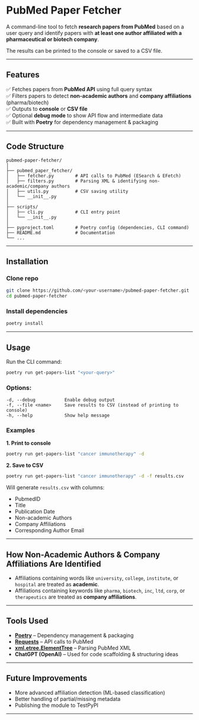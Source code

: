 # PubMed Paper Fetcher

A command-line tool to fetch **research papers from PubMed** based on a user query and identify papers with **at least one author affiliated with a pharmaceutical or biotech company**.

The results can be printed to the console or saved to a CSV file.

---

## Features

✅ Fetches papers from **PubMed API** using full query syntax                                                                                                               
✅ Filters papers to detect **non-academic authors** and **company affiliations** (pharma/biotech)      
✅ Outputs to **console** or **CSV file**      
✅ Optional **debug mode** to show API flow and intermediate data      
✅ Built with **Poetry** for dependency management & packaging      

---

##  Code Structure

```
pubmed-paper-fetcher/
│
├── pubmed_paper_fetcher/
│   ├── fetcher.py        # API calls to PubMed (ESearch & EFetch)
│   ├── filters.py        # Parsing XML & identifying non-academic/company authors
│   ├── utils.py          # CSV saving utility
│   └── __init__.py
│
├── scripts/
│   ├── cli.py            # CLI entry point
│   └── __init__.py
│
├── pyproject.toml        # Poetry config (dependencies, CLI command)
├── README.md             # Documentation
└── ...
```

---

##  Installation

### Clone repo

```bash
git clone https://github.com/<your-username>/pubmed-paper-fetcher.git
cd pubmed-paper-fetcher
```

### Install dependencies

```bash
poetry install
```

---

## Usage

Run the CLI command:

```bash
poetry run get-papers-list "<your-query>"
```

### Options:

```
-d, --debug           Enable debug output
-f, --file <name>     Save results to CSV (instead of printing to console)
-h, --help            Show help message
```

### Examples

**1. Print to console**

```bash
poetry run get-papers-list "cancer immunotherapy" -d
```

**2. Save to CSV**

```bash
poetry run get-papers-list "cancer immunotherapy" -d -f results.csv
```

Will generate `results.csv` with columns:

* PubmedID
* Title
* Publication Date
* Non-academic Authors
* Company Affiliations
* Corresponding Author Email

---

## How Non-Academic Authors & Company Affiliations Are Identified

* Affiliations containing words like `university`, `college`, `institute`, or `hospital` are treated as **academic**.
* Affiliations containing keywords like `pharma`, `biotech`, `inc`, `ltd`, `corp`, or `therapeutics` are treated as **company affiliations**.

---

## Tools Used

* **[Poetry](https://python-poetry.org/)** – Dependency management & packaging
* **[Requests](https://docs.python-requests.org/)** – API calls to PubMed
* **[xml.etree.ElementTree](https://docs.python.org/3/library/xml.etree.elementtree.html)** – Parsing PubMed XML
* **ChatGPT (OpenAI)** – Used for code scaffolding & structuring ideas

---

## Future Improvements

* More advanced affiliation detection (ML-based classification)
* Better handling of partial/missing metadata
* Publishing the module to TestPyPI

---
